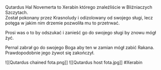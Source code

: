 Qutardus Hal Novemerta to Xerabin którego znaleźliście w Bliźniaczych Szczytach.  
Został pokonany przez Krasnoludy i odizolowany od swojego sługi, lecz potęga w jakim nim drzemie pozwoliła mu to przetrwać.

Prosi was o to by odszukać i zanieść go do swojego sługi by znowu mógł żyć.

Pernal zabrał go do swojego Boga aby ten w zamian mógł zabić Rakana. Prawdopodobnie jego żywot się zakończył.

![[Qutardus chained fota.png]]
![[Qutardus host fota.jpg]]
#Xerabin
